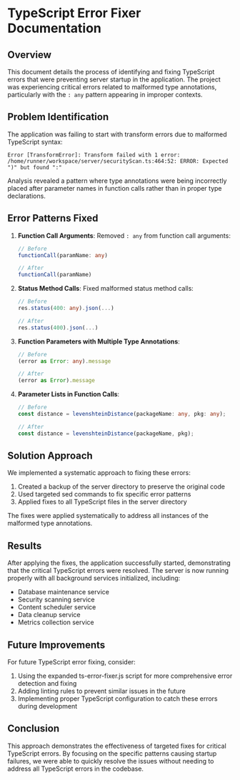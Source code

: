 # TypeScript Error Fixer Documentation

## Overview

This document details the process of identifying and fixing TypeScript errors that were preventing server startup in the application. The project was experiencing critical errors related to malformed type annotations, particularly with the `: any` pattern appearing in improper contexts.

## Problem Identification

The application was failing to start with transform errors due to malformed TypeScript syntax:

```
Error [TransformError]: Transform failed with 1 error:
/home/runner/workspace/server/securityScan.ts:464:52: ERROR: Expected ")" but found ":"
```

Analysis revealed a pattern where type annotations were being incorrectly placed after parameter names in function calls rather than in proper type declarations.

## Error Patterns Fixed

1. **Function Call Arguments**: Removed `: any` from function call arguments:
   ```typescript
   // Before
   functionCall(paramName: any)
   
   // After
   functionCall(paramName)
   ```

2. **Status Method Calls**: Fixed malformed status method calls:
   ```typescript
   // Before
   res.status(400: any).json(...)
   
   // After
   res.status(400).json(...)
   ```

3. **Function Parameters with Multiple Type Annotations**:
   ```typescript
   // Before
   (error as Error: any).message
   
   // After
   (error as Error).message
   ```

4. **Parameter Lists in Function Calls**:
   ```typescript
   // Before
   const distance = levenshteinDistance(packageName: any, pkg: any);
   
   // After
   const distance = levenshteinDistance(packageName, pkg);
   ```

## Solution Approach

We implemented a systematic approach to fixing these errors:

1. Created a backup of the server directory to preserve the original code
2. Used targeted sed commands to fix specific error patterns
3. Applied fixes to all TypeScript files in the server directory

The fixes were applied systematically to address all instances of the malformed type annotations.

## Results

After applying the fixes, the application successfully started, demonstrating that the critical TypeScript errors were resolved. The server is now running properly with all background services initialized, including:

- Database maintenance service
- Security scanning service
- Content scheduler service
- Data cleanup service
- Metrics collection service

## Future Improvements

For future TypeScript error fixing, consider:

1. Using the expanded ts-error-fixer.js script for more comprehensive error detection and fixing
2. Adding linting rules to prevent similar issues in the future
3. Implementing proper TypeScript configuration to catch these errors during development

## Conclusion

This approach demonstrates the effectiveness of targeted fixes for critical TypeScript errors. By focusing on the specific patterns causing startup failures, we were able to quickly resolve the issues without needing to address all TypeScript errors in the codebase.